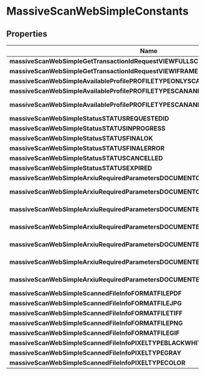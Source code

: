 

# MassiveScanWebSimpleConstants


## Properties

| Name | Type | Description | Notes |
|------------ | ------------- | ------------- | -------------|
|**massiveScanWebSimpleGetTransactionIdRequestVIEWFULLSCREEN** | **Integer** | Constant MassiveScanWebSimpleGetTransactionIdRequest_VIEW_FULLSCREEN |  [readonly] |
|**massiveScanWebSimpleGetTransactionIdRequestVIEWIFRAME** | **Integer** | Constant MassiveScanWebSimpleGetTransactionIdRequest_VIEW_IFRAME |  [readonly] |
|**massiveScanWebSimpleAvailableProfilePROFILETYPEONLYSCAN** | **Integer** | Constant MassiveScanWebSimpleAvailableProfile_PROFILE_TYPE_ONLY_SCAN |  [readonly] |
|**massiveScanWebSimpleAvailableProfilePROFILETYPESCANANDSIGNATURE** | **Integer** | Constant MassiveScanWebSimpleAvailableProfile_PROFILE_TYPE_SCAN_AND_SIGNATURE |  [readonly] |
|**massiveScanWebSimpleAvailableProfilePROFILETYPESCANANDSIGNATUREANDCUSTODY** | **Integer** | Constant MassiveScanWebSimpleAvailableProfile_PROFILE_TYPE_SCAN_AND_SIGNATURE_AND_CUSTODY |  [readonly] |
|**massiveScanWebSimpleStatusSTATUSREQUESTEDID** | **Integer** | Constant MassiveScanWebSimpleStatus_STATUS_REQUESTED_ID |  [readonly] |
|**massiveScanWebSimpleStatusSTATUSINPROGRESS** | **Integer** | Constant MassiveScanWebSimpleStatus_STATUS_IN_PROGRESS |  [readonly] |
|**massiveScanWebSimpleStatusSTATUSFINALOK** | **Integer** | Constant MassiveScanWebSimpleStatus_STATUS_FINAL_OK |  [readonly] |
|**massiveScanWebSimpleStatusSTATUSFINALERROR** | **Integer** | Constant MassiveScanWebSimpleStatus_STATUS_FINAL_ERROR |  [readonly] |
|**massiveScanWebSimpleStatusSTATUSCANCELLED** | **Integer** | Constant MassiveScanWebSimpleStatus_STATUS_CANCELLED |  [readonly] |
|**massiveScanWebSimpleStatusSTATUSEXPIRED** | **Integer** | Constant MassiveScanWebSimpleStatus_STATUS_EXPIRED |  [readonly] |
|**massiveScanWebSimpleArxiuRequiredParametersDOCUMENTORIGENCIUTADA** | **Integer** | Constant MassiveScanWebSimpleArxiuRequiredParameters_DOCUMENTORIGEN_CIUTADA |  [readonly] |
|**massiveScanWebSimpleArxiuRequiredParametersDOCUMENTORIGENADMINISTRACIO** | **Integer** | Constant MassiveScanWebSimpleArxiuRequiredParameters_DOCUMENTORIGEN_ADMINISTRACIO |  [readonly] |
|**massiveScanWebSimpleArxiuRequiredParametersDOCUMENTELABORATIONSTATEORIGINAL** | **String** | Constant MassiveScanWebSimpleArxiuRequiredParameters_DOCUMENTELABORATIONSTATE_ORIGINAL |  [readonly] |
|**massiveScanWebSimpleArxiuRequiredParametersDOCUMENTELABORATIONSTATECOPIACF** | **String** | Constant MassiveScanWebSimpleArxiuRequiredParameters_DOCUMENTELABORATIONSTATE_COPIA_CF |  [readonly] |
|**massiveScanWebSimpleArxiuRequiredParametersDOCUMENTELABORATIONSTATECOPIADP** | **String** | Constant MassiveScanWebSimpleArxiuRequiredParameters_DOCUMENTELABORATIONSTATE_COPIA_DP |  [readonly] |
|**massiveScanWebSimpleArxiuRequiredParametersDOCUMENTELABORATIONSTATECOPIAPR** | **String** | Constant MassiveScanWebSimpleArxiuRequiredParameters_DOCUMENTELABORATIONSTATE_COPIA_PR |  [readonly] |
|**massiveScanWebSimpleArxiuRequiredParametersDOCUMENTELABORATIONSTATEALTRES** | **String** | Constant MassiveScanWebSimpleArxiuRequiredParameters_DOCUMENTELABORATIONSTATE_ALTRES |  [readonly] |
|**massiveScanWebSimpleScannedFileInfoFORMATFILEPDF** | **String** | Constant MassiveScanWebSimpleScannedFileInfo_FORMAT_FILE_PDF |  [readonly] |
|**massiveScanWebSimpleScannedFileInfoFORMATFILEJPG** | **String** | Constant MassiveScanWebSimpleScannedFileInfo_FORMAT_FILE_JPG |  [readonly] |
|**massiveScanWebSimpleScannedFileInfoFORMATFILETIFF** | **String** | Constant MassiveScanWebSimpleScannedFileInfo_FORMAT_FILE_TIFF |  [readonly] |
|**massiveScanWebSimpleScannedFileInfoFORMATFILEPNG** | **String** | Constant MassiveScanWebSimpleScannedFileInfo_FORMAT_FILE_PNG |  [readonly] |
|**massiveScanWebSimpleScannedFileInfoFORMATFILEGIF** | **String** | Constant MassiveScanWebSimpleScannedFileInfo_FORMAT_FILE_GIF |  [readonly] |
|**massiveScanWebSimpleScannedFileInfoPIXELTYPEBLACKWHITE** | **Integer** | Constant MassiveScanWebSimpleScannedFileInfo_PIXEL_TYPE_BLACK_WHITE |  [readonly] |
|**massiveScanWebSimpleScannedFileInfoPIXELTYPEGRAY** | **Integer** | Constant MassiveScanWebSimpleScannedFileInfo_PIXEL_TYPE_GRAY |  [readonly] |
|**massiveScanWebSimpleScannedFileInfoPIXELTYPECOLOR** | **Integer** | Constant MassiveScanWebSimpleScannedFileInfo_PIXEL_TYPE_COLOR |  [readonly] |



